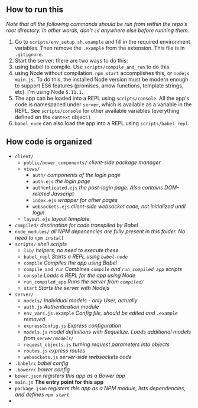 ## How to run this

_Note that all the following commands should be run from within the repo's root directory. In other words, don't `cd` anywhere else before running them._

1. Go to `scripts/env_setup.sh.example` and fill in the required environment variables. Then remove the `.example` from the extension. This file is in `.gitignore`.
2. Start the server: there are two ways to do this:
  1. using babel to compile. Use `scripts/compile_and_run` to do this.
  2. using Node without compilation. `npm start` accomplishes this, or `nodejs main.js`. To do this, the installed Node version must be modern enough to support ES6 features (promises, arrow functions, template strings, etc). I'm using Node `5.11.1`.
3. The app can be loaded into a REPL using `scripts/console`. All the app's code is namespaced under `server`, which is available as a variable in the REPL. See `scripts/console` for other available variables (everything defined on the `context` object.)
4. `babel_node` can also load the app into a REPL using `scripts/babel_repl`.


## How code is organized
  - `client/`
    - `public/bower_components/` _client-side package manager_
    - `views/`
      - `auth/` _components of the login page_
      - `auth.ejs` _the login page_
      - `authenticated.ejs` _the post-login page. Also contains DOM-related Javscript_
      - `index.ejs` _wrapper for other pages_
      - `websockets.ejs` _client-side websocket code, not initialized until login_
    - `layout.ejs` _layout template_
  - `compiled/` _destination for code transpiled by Babel_
  - `node_modules/` _all NPM depenencies are fully present in this folder. No need to `npm install`_
  - `scripts/` _shell scripts_
    - `lib/` _helpers, no need to execute these_
    - `babel_repl` _Starts a REPL using `babel-node`_ 
    - `compile` _Compiles the app using Babel_
    - `compile_and_run` _Combines `compile` and `run_compiled_app` scripts_
    - `console` _Loads a REPL for the app using Node_
    - `run_compiled_app` _Runs the server from `compiled/`_
    - `start` _Starts the server with Nodejs_
  - `server/` 
    - `models/` _Individual models - only User, actually_
    - `auth.js` _Authentication module_
    - `env_vars.js.example` _Config file, should be edited and `.example` removed_
    - `expressConfig.js` _Express configuration_
    - `models.js` _model definitions with Sequelize. Loads additional models from `server/models/`_
    - `request_objects.js` _turning request parameters into objects_
    - `routes.js` _express routes_
    - `websockets.js` _server-side websockets code_
  - `.babelrc` _babel config_
  - `.bowerrc` _bower config_
  - `bower.json` _registers this app as a Bower app_
  - `main.js` **The entry point for this app**
  - `package.json` _registers this app as a NPM module, lists dependencies, and defines `npm start`_
  - 
